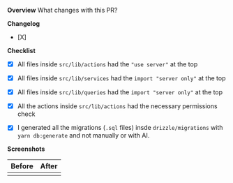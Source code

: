 **Overview**
What changes with this PR?

**Changelog**
- [X]

**Checklist**
- [X] All files inside `src/lib/actions` had the `"use server"` at the top
- [X] All files inside `src/lib/services` had the `import "server only"` at the top
- [X] All files inside `src/lib/queries` had the `import "server only"` at the top
- [X] All the actions inside `src/lib/actions` had the necessary permissions check
- [X] I generated all the migrations (`.sql` files) insde `drizzle/migrations` with `yarn db:generate` and not manually or with AI.


**Screenshots**

| Before | After |
| -- | -- |
| <img src=""> | <img src=""> |
